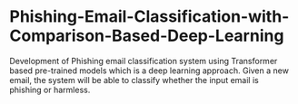 # Phishing-Email-Classification-with-Comparison-Based-Deep-Learning
Development of Phishing email classification system using Transformer based pre-trained models which is a deep learning approach. Given a new email, the system will be able to classify whether the input email is phishing or harmless.
